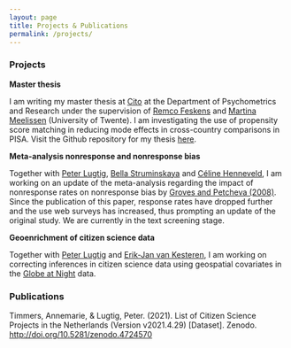 ```yaml
---
layout: page
title: Projects & Publications
permalink: /projects/
---
```


<div>
  <h3>Projects</h3>
</div>
<div>
  <p><b>Master thesis</b></p>
</div>
<div>
    <p>
    I am writing my master thesis at <a href="https://www.cito.com/">Cito</a> at the Department of Psychometrics and Research under the supervision of <a href="https://www.cito.nl/kennis-en-innovatie/psychometrisch-onderzoek-en-dienstverlening/team/remco-feskens">Remco Feskens</a> and <a href="https://personen.utwente.nl/m.r.m.meelissen">Martina Meelissen</a> (University of Twente). I am investigating the use of propensity score matching in reducing mode effects in cross-country comparisons in PISA. Visit the Github repository for my thesis <a href="https://github.com/agjtimmers/Research-Report">here</a>. 
    </p>
</div>
<div>
  <p><b>Meta-analysis nonresponse and nonresponse bias</b></p>
</div>
<div>
  <p>
  Together with <a href="https://www.uu.nl/medewerkers/plugtig">Peter Lugtig</a>, <a href="https://www.uu.nl/medewerkers/BStruminskaya">Bella Struminskaya</a> and <a href="https://www.uu.nl/medewerkers/CJEHenneveld1">C&#233;line Henneveld</a>, I am working on an update of the meta-analysis regarding the impact of nonresponse rates on nonresponse bias by <a href="https://www.jstor.org/stable/pdf/25167621.pdf?casa_token=BP2ixrkhda8AAAAA:1EQlgDjneJXCrq0FQoWIQGLNsE8WJElC_HhnJLt22Y7RhtLCpa7OMb3uvV2Kk5AOrcnWzO-1mU901qa-Xder-eJOfHOPJJHftTOmqF3jkqmG7AmuS44">Groves and Petcheva (2008)</a>. Since the publication of this paper, response rates have dropped further and the use web surveys has increased, thus prompting an update of the original study. We are currently in the text screening stage.    
  </p>
</div>
<div>
  <p><b>Geoenrichment of citizen science data</b></p>
</div>
<div>
    <p>
    Together with <a href="https://www.uu.nl/medewerkers/plugtig">Peter Lugtig</a> and <a href="https://www.uu.nl/staff/EvanKesteren">Erik-Jan van Kesteren</a>, I am working on correcting inferences in citizen science data using geospatial covariates in the <a href="https://www.globeatnight.org/">Globe at Night</a> data. 
    </p>
</div>


<div>
  <h3>Publications</h3>
  <p>
  Timmers, Annemarie, & Lugtig, Peter. (2021). List of Citizen Science Projects 
in the Netherlands (Version v2021.4.29) [Dataset]. Zenodo. <a href="http://doi.org/10.5281/zenodo.4724570">http://doi.org/10.5281/zenodo.4724570</a>
  </p>
</div>
